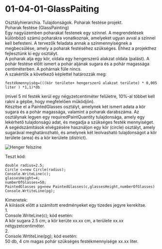 # 01-04-01-GlassPaiting
Osztályhierarchia. Tulajdonságok. 
Poharak festése projekt.     
Poharak festése (GlassPainting)    
Egy nagyüzemben poharakat festenek egy színnel. A megrendelések különböző számú poharakra vonatkoznak, amelyeket ugyan avval a színnel kell befesteni. A tervezők feladata annak a színmennyiségnek a megbecsülése, amely a poharak festéséhez szükséges. Ehhez a projekthez fejlesztünk ki egy osztályt.     
A poharak alja egy kör, oldala egy hengerszerű alakzat oldala (palást). A pohár festése előtt ismert a pohár aljának sugara és a pohár magassága centiméterben. A pohárnak füle nincs.    
A szakértők a következő képlettel határozzák meg:   
```
festékmennyiség=(((kör területe+ hengerszerű alakzat területe) * 0,005 liter ) *1,1)*db     
```
(mivel 5 ml festék kerül egy négyzetcentiméter felületre, 10%-al többet kell rakni a gépbe, hogy megfelelően működjön).     
Készítse el a PaintedGlasses osztályt, amelynek két ismert adata a kör sugara és a pohár magassága, valamint a poharak darabszáma. Az osztálynak legyen egy requiredPaintQuantity tulajdonsága, amely egy lekérhető tulajdonságú adat, és megadja a szükséges festék mennyiséget.     
A segédszámítások elvégzésére használjon egy kör (circle) osztályt, amely sugarával meghatározható, és amelynek két leolvasható tulajdonságot a kör területe (area) és a kör kerülete (district).    

![Henger felszíne](https://cms.sulinet.hu/get/d/c5ce84d6-1630-408b-ab4a-b1653a8a2484/1/6/b/Normal/c06aa006.jpg)

Teszt kód:
```
double radius=2.5;
Circle c=new Circle(radius);
Console.WriteLine(c);
glassesHeight=4;
numberOfGlasses=50;
PaintedGlasses pg=new PaintedGlasses(c,glassesHeight,numberOfGlasses)
Console.WrtiteLine(pg);
```


Kimenetek:    
A kiírások előtt a számított eredményeket egy tizedes jegyre kerekítse.    
1.  
Console.WriteLine(c); kód esetén:  
A kör sugara 2.5 cm, a kör kerüte xx.xx cm, a területe xx.xx nétgyzetcentiméter.   
2.   
Console.WrtiteLine(pg); kód esetén:   
50 db, 4 cm magas pohár szükséges festékmennyisége xx.xx liter.   
